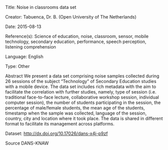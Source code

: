 Title: Noise in classrooms data set

Creator:	Tabuenca, Dr. B. (Open University of The Netherlands)

Date: 2015-08-13

Reference(s): Science of education, noise, classroom, sensor, mobile technology, secondary education, performance, speech perception, listening comprehension

Language: English

Type: Other

Abstract	We present a data set comprising noise samples collected during 26 sessions of the subject “Technology” of Secondary Education studies with a mobile device. The data set includes rich metadata with the aim to facilitate the correlation with further studies, namely, type of session (i.e. traditional face-to-face lecture, collaborative workshop session, individual computer session), the number of students participating in the session, the percentage of male/female students, the mean age of the students, timestamp when the sample was collected, language of the session, country, city and location where it took place. The data is shared in different format to facilitate its management across platforms.

Dataset: http://dx.doi.org/10.17026/dans-x4j-p9zf

Source	DANS-KNAW
